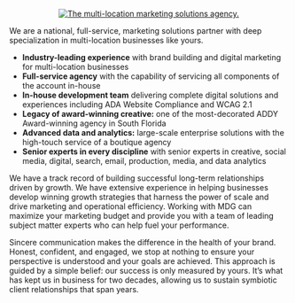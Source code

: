 <p align="center"><a href="https://www.mdgsolutions.com/" title="MDG" target="_blank"><img src="https://www.mdgsolutions.com/wp-content/uploads/2023/01/MDG-OG-Image.png" alt="The multi-location marketing solutions agency."></a></p>

We are a national, full-service, marketing solutions partner with deep specialization in multi-location businesses like yours.

<ul>
<li><strong>Industry-leading experience</strong> with brand building and digital marketing for multi-location businesses</li>
<li><strong>Full-service agency</strong> with the capability of servicing all components of the account in-house</li>
<li><strong>In-house development team</strong> delivering complete digital solutions and experiences including ADA Website Compliance and WCAG 2.1</li>
<li><strong>Legacy of award-winning creative:</strong> one of the most-decorated ADDY Award-winning agency in South Florida</li>
<li><strong>Advanced data and analytics:</strong> large-scale enterprise solutions with the high-touch service of a boutique agency</li>
<li><strong>Senior experts in every discipline</strong> with senior experts in creative, social media, digital, search, email, production, media, and data analytics</li>
</ul>

We have a track record of building successful long-term relationships driven by growth. We have extensive experience in helping businesses develop winning growth strategies that harness the power of scale and drive marketing and operational efficiency. Working with MDG can maximize your marketing budget and provide you with a team of leading subject matter experts who can help fuel your performance.

Sincere communication makes the difference in the health of your brand. Honest, confident, and engaged, we stop at nothing to ensure your perspective is understood and your goals are achieved. This approach is guided by a simple belief: our success is only measured by yours. It’s what has kept us in business for two decades, allowing us to sustain symbiotic client relationships that span years.
